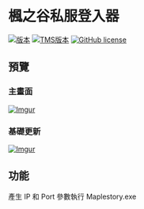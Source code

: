 # 楓之谷私服登入器

[![版本](https://img.shields.io/badge/版本-1.0.0-blue.svg?style=flat-square)](#)
[![TMS版本](https://img.shields.io/badge/TMS-113-blue.svg?style=flat-square)](#)
[![GitHub license](https://img.shields.io/github/license/lmly9193/MapleStory-Launcher.svg?style=flat-square)](https://github.com/lmly9193/MapleStory-Launcher/blob/master/LICENSE)

## 預覽
### 主畫面
[![Imgur](https://i.imgur.com/hOEedB5.jpg)](#)

### 基礎更新
[![Imgur](https://i.imgur.com/lE3k6zM.jpg)](#)

## 功能
產生 IP 和 Port 參數執行 Maplestory.exe
